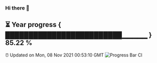 ### Hi there 👋
⏳ Year progress { █████████████████████████▁▁▁▁▁ } 85.22 %
---
⏰ Updated on Mon, 08 Nov 2021 00:53:10 GMT
![Progress Bar CI](https://github.com/liununu/liununu/workflows/Progress%20Bar%20CI/badge.svg)
